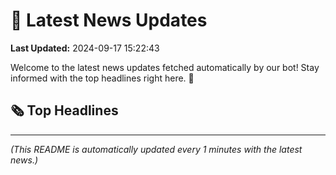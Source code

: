 # 📰 Latest News Updates
**Last Updated:** 2024-09-17 15:22:43

Welcome to the latest news updates fetched automatically by our bot! Stay informed with the top headlines right here. 🚀

## 🗞️ Top Headlines

---
*(This README is automatically updated every 1 minutes with the latest news.)*
